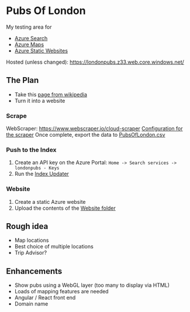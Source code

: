 # Pubs Of London
My testing area for 
- [Azure Search](https://azure.microsoft.com/en-gb/services/search/)
- [Azure Maps](https://azure.microsoft.com/en-us/services/azure-maps/) 
- [Azure Static Websites](https://docs.microsoft.com/en-us/azure/storage/blobs/storage-blob-static-website)

Hosted (unless changed): https://londonpubs.z33.web.core.windows.net/

## The Plan
- Take this [page from wikipedia](https://en.wikipedia.org/wiki/List_of_pubs_in_London)
- Turn it into a website

### Scrape
WebScraper:  https://www.webscraper.io/cloud-scraper
[Configuration for the scraper](Scraper/ScraperConfig.json)
Once complete, export the data to [PubsOfLondon.csv](IndexUpdater/pubsoflondon.csv)

### Push to the Index
1. Create an API key on the Azure Portal: `Home -> Search services -> londonpubs - Keys`
1. Run the [Index Updater](IndexUpdater/IndexUpdater)

### Website
1. Create a static Azure website 
2. Upload the contents of the [Website folder](Website)

## Rough idea
- Map locations
- Best choice of multiple locations
- Trip Advisor? 

## Enhancements
- Show pubs using a WebGL layer (too many to display via HTML)
- Loads of mapping features are needed
- Angular / React front end
- Domain name
